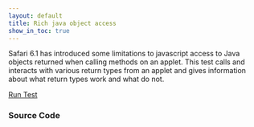```yaml
---
layout: default
title: Rich java object access
show_in_toc: true
---
```


Safari 6.1 has introduced some limitations to javascript access to Java objects returned when calling methods on an applet. This test
calls and interacts with various return types from an applet and gives information about what return types work and what do not.

[Run Test](test.html)

### Source Code

<div>
<div id='gist-it-xdomainjs' style='width: 34em; float: left; margin-left: 10px'>
<script src="http://gist-it.appspot.com/github/{{ site.github_repo }}/blob/gh-pages/object-access/test.html?slice=13:">
</script>
</div>
<div id='gist-it-appletjs' style='width: 24em; float: left; margin-left: 10px'>
<script src="http://gist-it.appspot.com/github/{{ site.github_repo }}/blob/gh-pages/object-access/applets/ObjectAccessTest.java?slice=6:">
</script>
</div>
</div>
